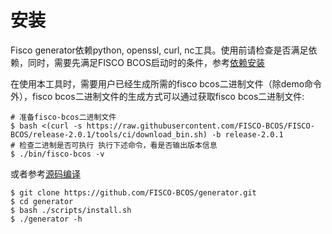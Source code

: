 # 安装

Fisco generator依赖python, openssl, curl, nc工具。使用前请检查是否满足依赖，同时，需要先满足FISCO BCOS启动时的条件，参考[依赖安装](https://fisco-bcos-documentation.readthedocs.io/zh_CN/feature-2.0.0/docs/manual/install.html?highlight=%E4%BE%9D%E8%B5%96#id4)

在使用本工具时，需要用户已经生成所需的fisco bcos二进制文件（除demo命令外），fisco bcos二进制文件的生成方式可以通过获取fisco bcos二进制文件:
```
# 准备fisco-bcos二进制文件
$ bash <(curl -s https://raw.githubusercontent.com/FISCO-BCOS/FISCO-BCOS/release-2.0.1/tools/ci/download_bin.sh) -b release-2.0.1
# 检查二进制是否可执行 执行下述命令，看是否输出版本信息
$ ./bin/fisco-bcos -v
```
或者参考[源码编译](../manual/install.md)

```
$ git clone https://github.com/FISCO-BCOS/generator.git
$ cd generator
$ bash ./scripts/install.sh
$ ./generator -h
```